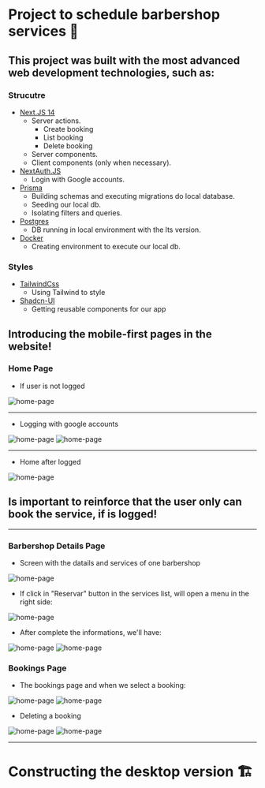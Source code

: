 # Project to schedule barbershop services 💈

## This project was built with the most advanced web development technologies, such as:

### Strucutre
- [Next.JS 14](https://nextjs.org/)
    - Server actions.
        - Create booking
        - List booking
        - Delete booking
    - Server components.
    - Client components (only when necessary).
- [NextAuth.JS](https://next-auth.js.org/)
    - Login with Google accounts.
- [Prisma](https://www.prisma.io/)
    - Building schemas and executing migrations do local database.
    - Seeding our local db.
    - Isolating filters and queries.
- [Postgres](https://www.postgresql.org/)
    - DB running in local environment with the lts version.
- [Docker](https://www.docker.com/)
    - Creating environment to execute our local db.

### Styles
- [TailwindCss](https://tailwindcss.com/)
    - Using Tailwind to style
- [Shadcn-UI](https://ui.shadcn.com/)
    - Getting reusable components for our app


## Introducing the mobile-first pages in the website!

### Home Page
- If user is not logged

![home-page](/public/readme-imgs/home-not-logged.png)

---

- Logging with google accounts

![home-page](/public/readme-imgs/google-pip-up.png)
![home-page](/public/readme-imgs/google-confirm.png)

---

- Home after logged

![home-page](/public/readme-imgs/home-logged.png)

## Is important to reinforce that the user only can book the service, if is logged!


---

### Barbershop Details Page
- Screen with the datails and services of one barbershop

![home-page](/public/readme-imgs/details-barbershop.png)

- If click in "Reservar" button in the services list, will open a menu in the right side:

![home-page](/public/readme-imgs/sheet-empty.png)

- After complete the informations, we'll have:

![home-page](/public/readme-imgs/sheet-full.png)
![home-page](/public/readme-imgs/toast.png)


### Bookings Page

- The bookings page and when we select a booking:

![home-page](/public/readme-imgs/bookings.png)
![home-page](/public/readme-imgs/booking-detail.png)

- Deleting a booking

![home-page](/public/readme-imgs/delete-pop-up.png)
![home-page](/public/readme-imgs/deleted-toast.png)

---

# Constructing the desktop version 🏗️



<!-- ## Getting Started

First, run the development server:

```bash
npm run dev
# or
yarn dev
# or
pnpm dev
# or
bun dev
``` -->
